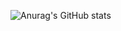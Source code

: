 ![Anurag's GitHub stats](https://github-readme-stats.vercel.app/api?username=jihyeunwoo&theme=swift&show_icons=true)
